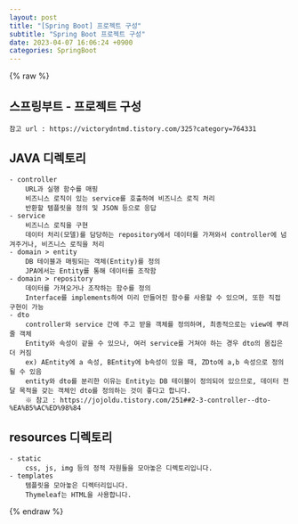 ```yaml
---  
layout: post  
title: "[Spring Boot] 프로젝트 구성"  
subtitle: "Spring Boot 프로젝트 구성"  
date: 2023-04-07 16:06:24 +0900  
categories: SpringBoot  
---  
```

{% raw %}  
## 스프링부트 - 프로젝트 구성  
	참고 url : https://victorydntmd.tistory.com/325?category=764331  
  
## JAVA 디렉토리  
	- controller  
		URL과 실행 함수를 매핑  
		비즈니스 로직이 있는 service를 호출하여 비즈니스 로직 처리  
		반환할 템플릿을 정의 및 JSON 등으로 응답  
	- service  
		비즈니스 로직을 구현  
		데이터 처리(모델)를 담당하는 repository에서 데이터를 가져와서 controller에 넘겨주거나, 비즈니스 로직을 처리  
	- domain > entity  
		DB 테이블과 매핑되는 객체(Entity)를 정의  
		JPA에서는 Entity를 통해 데이터를 조작함  
	- domain > repository  
		데이터를 가져오거나 조작하는 함수를 정의  
		Interface를 implements하여 미리 만들어진 함수를 사용할 수 있으며, 또한 직접 구현이 가능  
	- dto  
		controller와 service 간에 주고 받을 객체를 정의하며, 최종적으로는 view에 뿌려줄 객체  
		Entity와 속성이 같을 수 있으나, 여러 service를 거쳐야 하는 경우 dto의 몸집은 더 커짐  
		ex) AEntity에 a 속성, BEntity에 b속성이 있을 때, ZDto에 a,b 속성으로 정의될 수 있음  
		entity와 dto를 분리한 이유는 Entity는 DB 테이블이 정의되어 있으므로, 데이터 전달 목적을 갖는 객체인 dto를 정의하는 것이 좋다고 합니다.  
		※ 참고 : https://jojoldu.tistory.com/251##2-3-controller--dto-%EA%B5%AC%ED%98%84  
  
## resources 디렉토리  
  
	- static  
		css, js, img 등의 정적 자원들을 모아놓은 디렉토리입니다.  
	- templates  
		템플릿을 모아놓은 디렉터리입니다.  
		Thymeleaf는 HTML을 사용합니다.                                                                                                                                                                                                                                                                                                                                                                                                                                                                                                                             
{% endraw %}